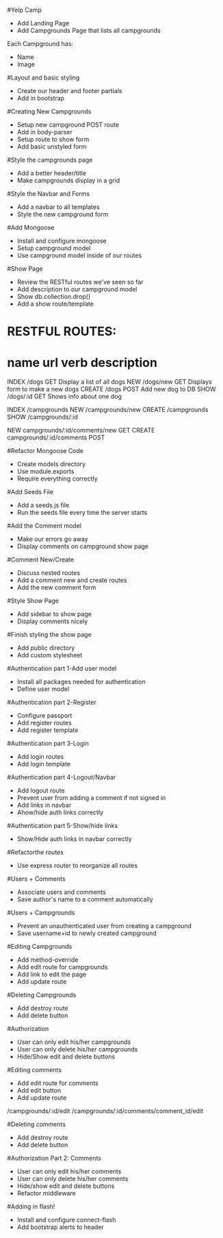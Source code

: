 #Yelp Camp

* Add Landing Page
* Add Campgrounds Page that lists all campgrounds

Each Campground has:
* Name
* Image

#Layout and basic styling
* Create our header and footer partials
* Add in bootstrap

#Creating New Campgrounds
* Setup new campground POST route
* Add in body-parser
* Setup route to show form
* Add basic unstyled form

#Style the campgrounds page
* Add a better header/title
* Make campgrounds display in a grid

#Style the Navbar and Forms
* Add a navbar to all templates
* Style the new campground form

#Add Mongoose
* Install and configure mongoose
* Setup campground model
* Use campground model inside of our routes

#Show Page
* Review the RESTful routes we've seen so far
* Add description to our campground model
* Show db.collection.drop()
* Add a show route/template

RESTFUL ROUTES:
================================================================
name    url             verb    description
================================================================
INDEX   /dogs           GET     Display a list of all dogs
NEW     /dogs/new       GET     Displays form to make a new dogs
CREATE  /dogs           POST    Add new dog to DB
SHOW    /dogs/:id       GET     Shows info about one dog

INDEX   /campgrounds
NEW     /campgrounds/new
CREATE  /campgrounds
SHOW    /campgrounds/:id

NEW     campgrounds/:id/comments/new    GET
CREATE  campgrounds/:id/comments        POST

#Refactor Mongoose Code
* Create models directory
* Use module.exports
* Require everything correctly

#Add Seeds File
* Add a seeds.js file
* Run the seeds file every time the server starts

#Add the Comment model
* Make our errors go away
* Display comments on campground show page

#Comment New/Create
* Discuss nested routes
* Add a comment new and create routes
* Add the new comment form

#Style Show Page
* Add sidebar to show page
* Display comments nicely

#Finish styling the show page
* Add public directory
* Add custom stylesheet

#Authentication part 1-Add user model
* Install all packages needed for authentication
* Define user model

#Authentication part 2-Register
* Configure passport
* Add register routes
* Add register template

#Authentication part 3-Login
* Add login routes
* Add login template

#Authentication part 4-Logout/Navbar
* Add logout route
* Prevent user from adding a comment if not signed in
* Add links in navbar
* Ahow/hide auth links correctly

#Authentication part 5-Show/hide links
* Show/Hide auth links in navbar correctly

#Refactorthe routes
* Use express router to reorganize all routes

#Users + Comments
* Associate users and comments
* Save author's name to a comment automatically

#Users + Campgrounds
* Prevent an unauthenticated user from creating a campground
* Save username+id to newly created campground

#Editing Campgrounds
* Add method-override
* Add edit route for campgrounds
* Add link to edit the page
* Add update route

#Deleting Campgrounds
* Add destroy route
* Add delete button

#Authorization
* User can only edit his/her campgrounds
* User can only delete his/her campgrounds
* Hide/Show edit and delete buttons

#Editing comments
* Add edit route for comments
* Add edit button
* Add update route

/campgrounds/:id/edit
/campgrounds/:id/comments/comment_id/edit

#Deleting comments
* Add destroy route
* Add delete button

#Authorization Part 2: Comments
* User can only edit his/her comments
* User can only delete his/her comments
* Hide/show edit and delete buttons
* Refactor middleware

#Adding in flash!
* Install and configure connect-flash
* Add bootstrap alerts to header

